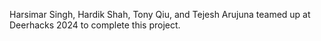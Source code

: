 Harsimar Singh, Hardik Shah, Tony Qiu, and Tejesh Arujuna teamed up at Deerhacks 2024 to complete this project.
